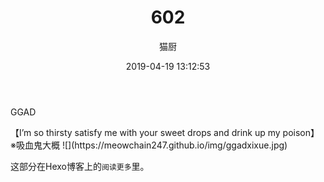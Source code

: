 ﻿---
layout: post
title: 602
date: 2019-04-19 13:12:53
updated: 2019-04-19 13:12:53
comments: true
categories: [Photo]
tags: [ggad, 格邓, 神奇动物在哪里]
author: "猫厨"
description: ""
toc: true
---

<p>GGAD</p> 
【I’m so thirsty
satisfy me with your sweet drops and drink up my poison】
※吸血鬼大概 
![](https://meowchain247.github.io/img/ggadxixue.jpg)

<!-- more -->  

这部分在Hexo博客上的`阅读更多`里。